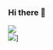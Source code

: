 ### Hi there 👋
![](https://visitor-badge-reloaded.herokuapp.com/badge?page_id=mriazh-mriazh&color=55acb7&style=for-the-badge&logo=Github)\
![](https://github-readme-stats.vercel.app/api?username=mriazh)]


<!--
**mriazh/mriazh** is a ✨ _special_ ✨ repository because its `README.md` (this file) appears on your GitHub profile.

Here are some ideas to get you started:

- 🔭 I’m currently working on ...
- 🌱 I’m currently learning ...
- 👯 I’m looking to collaborate on ...
- 🤔 I’m looking for help with ...
- 💬 Ask me about ...
- 📫 How to reach me: ...
- 😄 Pronouns: ...
- ⚡ Fun fact: ...
-->
